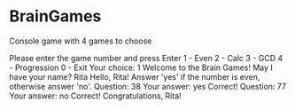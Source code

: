 # BrainGames
Console game with 4 games to choose

Please enter the game number and press Enter
1 - Even
2 - Calc
3 - GCD
4 - Progression
0 - Exit
Your choice: 1
Welcome to the Brain Games!
May I have your name? Rita
Hello, Rita!
Answer 'yes' if the number is even, otherwise answer 'no'.
Question: 38
Your answer: yes
Correct!
Question: 77
Your answer: no
Correct!
Congratulations, Rita!

